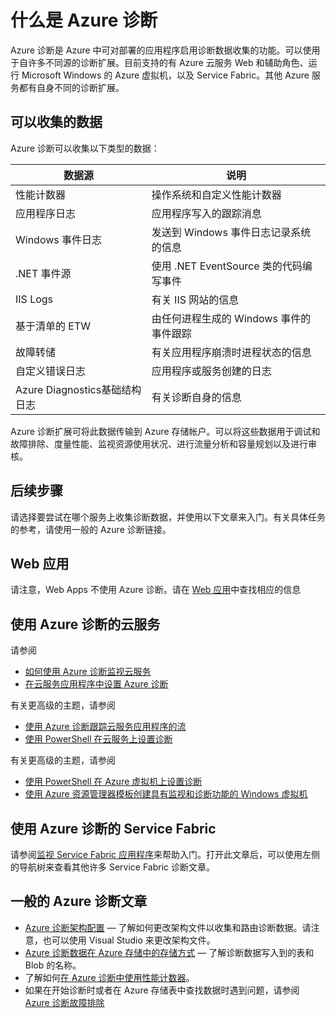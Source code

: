 <properties
	pageTitle="Azure 诊断概述"
	description="使用 Azure 诊断在云服务、虚拟机和 Service Fabric 中进行调试、性能度量、监视和流量分析"
	services="multiple"
	documentationCenter=".net"
	authors="rboucher"
	manager="jwhit"
	editor=""/>  


<tags
	ms.service="multiple"
	ms.workload="na"
	ms.tgt_pltfrm="na"
	ms.devlang="dotnet"
	ms.topic="article"
	ms.date="10/25/2016"
	wacn.date="12/23/2016"/>  




# 什么是 Azure 诊断
Azure 诊断是 Azure 中可对部署的应用程序启用诊断数据收集的功能。可以使用于自许多不同源的诊断扩展。目前支持的有 Azure 云服务 Web 和辅助角色、运行 Microsoft Windows 的 Azure 虚拟机，以及 Service Fabric。其他 Azure 服务都有自身不同的诊断扩展。

## 可以收集的数据
Azure 诊断可以收集以下类型的数据：

| 数据源 | 说明 |
| --- | --- |
| 性能计数器 |操作系统和自定义性能计数器 |
| 应用程序日志 |应用程序写入的跟踪消息 |
| Windows 事件日志 |发送到 Windows 事件日志记录系统的信息 |
| .NET 事件源 |使用 .NET EventSource 类的代码编写事件[](https://msdn.microsoft.com/zh-cn/library/system.diagnostics.tracing.eventsource.aspx) |
| IIS Logs |有关 IIS 网站的信息 |
| 基于清单的 ETW |由任何进程生成的 Windows 事件的事件跟踪 |
| 故障转储 |有关应用程序崩溃时进程状态的信息 |
| 自定义错误日志 |应用程序或服务创建的日志 |
| Azure Diagnostics基础结构日志 |有关诊断自身的信息 |

Azure 诊断扩展可将此数据传输到 Azure 存储帐户。可以将这些数据用于调试和故障排除、度量性能、监视资源使用状况、进行流量分析和容量规划以及进行审核。

## 后续步骤
请选择要尝试在哪个服务上收集诊断数据，并使用以下文章来入门。有关具体任务的参考，请使用一般的 Azure 诊断链接。

## Web 应用
请注意，Web Apps 不使用 Azure 诊断。请在 [Web 应用](/documentation/articles/web-sites-enable-diagnostic-log/)中查找相应的信息

## 使用 Azure 诊断的云服务
请参阅
- [如何使用 Azure 诊断监视云服务](/documentation/articles/cloud-services-how-to-monitor/)
- [在云服务应用程序中设置 Azure 诊断](/documentation/articles/cloud-services-dotnet-diagnostics/)

有关更高级的主题，请参阅

- [使用 Azure 诊断跟踪云服务应用程序的流](/documentation/articles/cloud-services-dotnet-diagnostics-trace-flow/)
- [使用 PowerShell 在云服务上设置诊断](/documentation/articles/virtual-machines-windows-ps-extensions-diagnostics/)

有关更高级的主题，请参阅

- [使用 PowerShell 在 Azure 虚拟机上设置诊断](/documentation/articles/virtual-machines-windows-ps-extensions-diagnostics/)
- [使用 Azure 资源管理器模板创建具有监视和诊断功能的 Windows 虚拟机](/documentation/articles/virtual-machines-windows-extensions-diagnostics-template/)

## 使用 Azure 诊断的 Service Fabric
请参阅[监视 Service Fabric 应用程序](/documentation/articles/service-fabric-diagnostics-how-to-monitor-and-diagnose-services-locally/)来帮助入门。打开此文章后，可以使用左侧的导航树来查看其他许多 Service Fabric 诊断文章。

## 一般的 Azure 诊断文章
- [Azure 诊断架构配置](https://msdn.microsoft.com/zh-cn/library/azure/mt634524.aspx) — 了解如何更改架构文件以收集和路由诊断数据。请注意，也可以使用 Visual Studio 来更改架构文件。
- [Azure 诊断数据在 Azure 存储中的存储方式](/documentation/articles/cloud-services-dotnet-diagnostics-storage/) — 了解诊断数据写入到的表和 Blob 的名称。
- 了解如何[在 Azure 诊断中使用性能计数器](/documentation/articles/cloud-services-dotnet-diagnostics-performance-counters/)。
- 如果在开始诊断时或者在 Azure 存储表中查找数据时遇到问题，请参阅 [Azure 诊断故障排除](/documentation/articles/azure-diagnostics-troubleshooting/)

<!---HONumber=Mooncake_1212_2016-->
